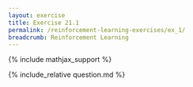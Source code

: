 ```yaml
---
layout: exercise
title: Exercise 21.1
permalink: /reinforcement-learning-exercises/ex_1/
breadcrumb: Reinforcement Learning
---
```


{% include mathjax_support %}

<div><i class="arrow-up loader" data-chapter="reinforcement-learning-exercises" data-exercise="ex_1" data-rating="0"></i></div>
{% include_relative question.md %}

